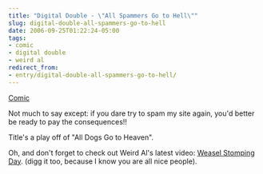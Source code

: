 ```yaml
---
title: "Digital Double - \"All Spammers Go to Hell\""
slug: digital-double-all-spammers-go-to-hell
date: 2006-09-25T01:22:24-05:00
tags:
- comic
- digital double
- weird al
redirect_from:
- entry/digital-double-all-spammers-go-to-hell/
---
```

[Comic](http://digitaldouble.smackjeeves.com/comics/65166/)

Not much to say except: if you dare try to spam my site again, you'd better be ready to pay the consequences!!

Title's a play off of "All Dogs Go to Heaven".

Oh, and don't forget to check out Weird Al's latest video: [Weasel Stomping Day](http://digg.com/videos_music/Weird_Al_s_Weasel_Stomping_Day_Video). (digg it too, because I know you are all nice people).
